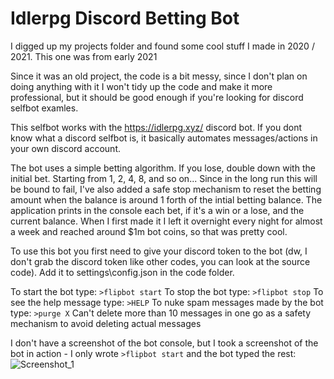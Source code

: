 # Idlerpg Discord Betting Bot
I digged up my projects folder and found some cool stuff I made in 2020 / 2021. This one was from early 2021

Since it was an old project, the code is a bit messy, since I don't plan on doing anything with it I won't tidy up the code and make it more professional, but it should be good enough if you're looking for discord selfbot examles.


This selfbot works with the https://idlerpg.xyz/ discord bot.
If you dont know what a discord selfbot is, it basically automates messages/actions in your own discord account.


The bot uses a simple betting algorithm. If you lose, double down with the initial bet. Starting from 1, 2, 4, 8, and so on...
Since in the long run this will be bound to fail, I've also added a safe stop mechanism to reset the betting amount when the balance is around 1 forth of the intial betting balance.
The application prints in the console each bet, if it's a win or a lose, and the current balance.
When I first made it I left it overnight every night for almost a week and reached around $1m bot coins, so that was pretty cool.


To use this bot you first need to give your discord token to the bot (dw, I don't grab the discord token like other codes, you can look at the source code). Add it to settings\config.json in the code folder.


To start the bot type: `>flipbot start`
To stop the bot type: `>flipbot stop`
To see the help message type: `>HELP`
To nuke spam messages made by the bot type: `>purge X` Can't delete more than 10 messages in one go as a safety mechanism to avoid deleting actual messages


I don't have a screenshot of the bot console, but I took a screenshot of the bot in action - I only wrote `>flipbot start` and the bot typed the rest:
![Screenshot_1](https://user-images.githubusercontent.com/60044819/155860000-ce10d072-0a8e-4d64-8579-b9d79c6a75ae.png)
